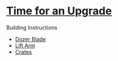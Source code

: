# [Time for an Upgrade](https://education.lego.com/en-us/lessons/spike-competition-ready/time-for-an-upgrade)

Building Instructions
- [Dozer Blade](https://education.lego.com/v3/assets/blt293eea581807678a/blt8ce27485ca75b9a0/5f88026bc32d3d15cedf7c26/dozer-bi-pdf-book1of1.pdf)
- [Lift Arm](https://education.lego.com/v3/assets/blt293eea581807678a/blt61c6a675caa6e159/5f880275bf5ab07ee90076db/lift-arm-bi-pdf-book1of1.pdf)
- [Crates](https://education.lego.com/v3/assets/blt293eea581807678a/bltcd184ccf008fdd05/5f88023282eaa522ca601c95/crates-bi-pdf-book1of1.pdf)
